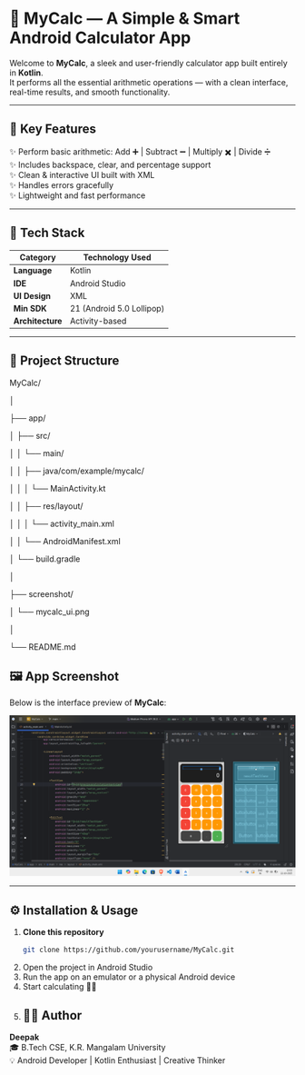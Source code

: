 # 💫 MyCalc — A Simple & Smart Android Calculator App

Welcome to **MyCalc**, a sleek and user-friendly calculator app built entirely in **Kotlin**.  
It performs all the essential arithmetic operations — with a clean interface, real-time results, and smooth functionality.

---

## 🧠 Key Features

✨ Perform basic arithmetic: Add ➕ | Subtract ➖ | Multiply ✖️ | Divide ➗  
✨ Includes backspace, clear, and percentage support  
✨ Clean & interactive UI built with XML  
✨ Handles errors gracefully  
✨ Lightweight and fast performance  

---

## 🧩 Tech Stack

| Category | Technology Used |
|-----------|------------------|
| **Language** | Kotlin |
| **IDE** | Android Studio |
| **UI Design** | XML |
| **Min SDK** | 21 (Android 5.0 Lollipop) |
| **Architecture** | Activity-based |

---

## 📁 Project Structure

MyCalc/

│

├── app/

│ ├── src/

│ │ └── main/

│ │ ├── java/com/example/mycalc/

│ │ │ └── MainActivity.kt

│ │ ├── res/layout/

│ │ │ └── activity_main.xml

│ │ └── AndroidManifest.xml

│ └── build.gradle

│

├── screenshot/

│ └── mycalc_ui.png

│

└── README.md

## 🖼️ App Screenshot

Below is the interface preview of **MyCalc**:

<p align="center">
  <img src="screenshot/MyCalc_ScreenShot.png" alt="MyCalc App Screenshot" width="600" />
</p>

---

## ⚙️ Installation & Usage

1. **Clone this repository**
   ```bash
   git clone https://github.com/yourusername/MyCalc.git
2. Open the project in Android Studio
3. Run the app on an emulator or a physical Android device
4. Start calculating 🧮🚀
5. ## 👨‍💻 Author

**Deepak**  
🎓 B.Tech CSE, K.R. Mangalam University  
💡 Android Developer | Kotlin Enthusiast | Creative Thinker

